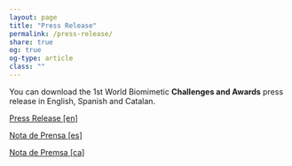 ```yaml
---
layout: page
title: "Press Release" 
permalink: /press-release/
share: true
og: true
og-type: article
class: ""
---
```


<p>You can download the 1st <span class="highlight">World Biomimetic <strong>Challenges and Awards</strong></span> press release in English, Spanish and Catalan.</p>

<p class="text-center"><a href="/assets/pdf/en-press-release-wbcha.jpg.pdf" class="btn btn-md" download="Press Release World Biomimetic Challenges and Awards [en]">Press Release [en]</a></p>
<p class="text-center"><a href="/assets/pdf/es-nota-de-prensa-wbcha.jpg.pdf" class="btn btn-md" download="Nota de Prensa World Biomimetic Challenges and Awards [es]">Nota de Prensa [es]</a></p>
<p class="text-center"><a href="/assets/pdf/ca-nota-de-premsa-wbcha.jpg.pdf" class="btn btn-md" download="Nota de Premsa World Biomimetic Challenges and Awards [ca]">Nota de Premsa [ca]</a></p>
